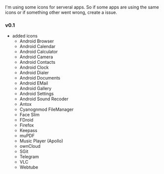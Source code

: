 I'm using some icons for serveral apps. So if some apps are using the same icons or if something other went wrong, create a issue.

### v0.1
* added icons
  * Android Browser
  * Android Calendar
  * Android Calculator
  * Android Camera
  * Android Contacts
  * Android Clock
  * Android Dialer
  * Android Documents
  * Android EMail
  * Android Gallery
  * Android Settings
  * Android Sound Recoder
  * Antox
  * Cyanognmod FileManager
  * Face Slim
  * FDroid
  * Firefox
  * Keepass
  * muPDF
  * Music Player (Apollo)
  * ownCloud
  * SGit
  * Telegram
  * VLC
  * Webtube
